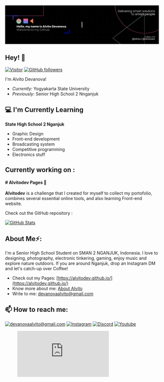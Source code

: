 ![Alvito Devanova Banner Image](./banner.png)
<!-- <h2 align='center'>AlvitoDevanova @ Alvitodev</h2>
<p align='center'><b>Student of Senior High School 2 at nganjuk</b></p> -->

<h2>Hey! 👋</h2>

[![Visitor](https://visitor-badge.laobi.icu/badge?page_id=alvitodev.alvitodev)](https://github.com/alvitodev) [![GitHub followers](https://img.shields.io/github/followers/alvitodev.svg?style=social&label=Follow)](https://github.com/alvitodev?tab=followers)

I'm Alvito Devanova! 
- <i>Currently:</i> Yogyakarta State University
- <i>Previously:</i> Senior High School 2 Nnganjuk

<h2>💻 I'm Currently Learning</h2>

__State High School 2 Nganjuk__
- Graphic Design
- Front-end development
- Broadcasting system
- Competitive programming
- Electronics stuff

<h2>Currently working on :</h2>

<h4># Alvitodev Pages 💯</h4>

__Alvitodev__ is a challenge that I created for myself to collect my portofolio, combines several essential online tools, and also learning Front-end website.

Check out the GitHub repository :

<div>
  <p>
    <a href="https://github.com/alvitodev/alvitodev.github.io">
      <img src="https://github-readme-stats.vercel.app/api/pin/?username=alvitodev&repo=alvitodev.github.io&show_owner=True" alt="GitHub Stats" />
    </a>
  </p>
</div>

<h2> About Me⚡:</h2>

I'm a Senior High School Student on SMAN 2 NGANJUK, Indonesia. I love to designing, photography, electronic tinkering, gaming, enjoy music and explore nature outdoors. If you are around Nganjuk, drop an Instagram DM and let's catch-up over Coffee!
 
- Check out my Pages: [https://alvitodev.github.io/](https://alvitodev.github.io/)
- Know more about me: [About Alvito](https://alvitodev.github.io/about)
- Write to me: [devanovaalvito@gmail.com](mailto:devanovaalvito@gmail.com)

<h2>📫 How to reach me:</h2>

<a href="mailto:devanovaalvito@gmail.com">![devanovaalvito@gmail.com](https://img.shields.io/badge/Gmail-D14836?style=for-the-badge&logo=gmail&logoColor=white)</a> <a href="https://www.instagram.com/alvitodev">![Instagram](https://img.shields.io/badge/Instagram-E4405F?style=for-the-badge&logo=instagram&logoColor=white)</a> <a href="https://discord.gg/esPpKPbzqC">![Discord](https://img.shields.io/badge/Discord-7289DA?style=for-the-badge&logo=discord&logoColor=white)</a> <a href="https://youtube.com/alvitodev">![Youtube](https://img.shields.io/badge/YouTube-FF0000?style=for-the-badge&logo=youtube&logoColor=white)</a>

<figure><embed src="https://wakatime.com/share/@018ccd8f-c558-4ba8-9ece-aa2a903198d7/9a414e22-3219-4524-9ad9-440ab5fa7454.svg"></embed></figure>
